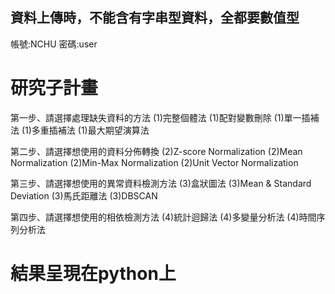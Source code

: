 ## <Note> 資料上傳時，不能含有字串型資料，全都要數值型
帳號:NCHU
密碼:user

# 研究子計畫

第一步、請選擇處理缺失資料的方法
(1)完整個體法
(1)配對變數刪除
(1)單一插補法
(1)多重插補法
(1)最大期望演算法

第二步、請選擇想使用的資料分佈轉換
(2)Z-score Normalization
(2)Mean Normalization
(2)Min-Max Normalization
(2)Unit Vector Normalization

第三步、請選擇想使用的異常資料檢測方法
(3)盒狀圖法
(3)Mean & Standard Deviation
(3)馬氏距離法
(3)DBSCAN

第四步、請選擇想使用的相依檢測方法
(4)統計迴歸法
(4)多變量分析法
(4)時間序列分析法

# 結果呈現在python上








